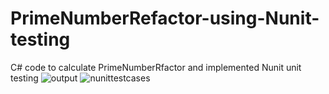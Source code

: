 # PrimeNumberRefactor-using-Nunit-testing
C# code to calculate PrimeNumberRfactor and implemented Nunit unit testing 
![output](https://user-images.githubusercontent.com/25961531/36656949-6de12904-1a7f-11e8-83b8-cf4358628b21.jpg)
![nunittestcases](https://user-images.githubusercontent.com/25961531/36656951-6e21b3a2-1a7f-11e8-8f12-afa433ee49c3.jpg)
